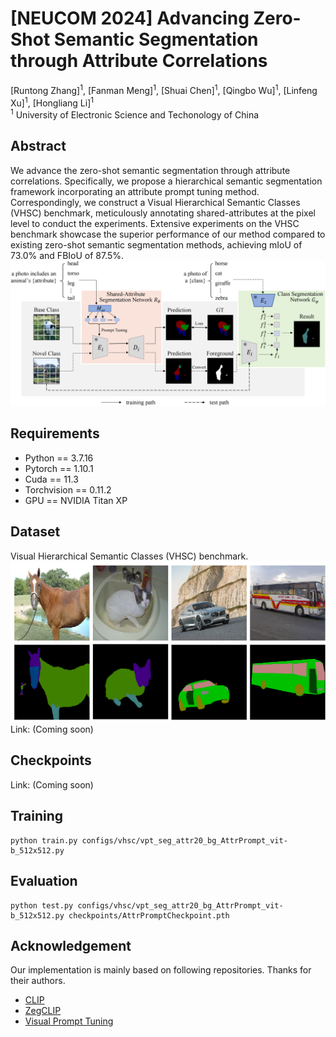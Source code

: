 # [NEUCOM 2024] Advancing Zero-Shot Semantic Segmentation through Attribute Correlations
[Runtong Zhang]<sup>1</sup>, [Fanman Meng]<sup>1</sup>, [Shuai Chen]<sup>1</sup>, [Qingbo Wu]<sup>1</sup>, [Linfeng Xu]<sup>1</sup>, [Hongliang Li]<sup>1</sup> <br />
<sup>1</sup> University of Electronic Science and Techonology of China

## Abstract
We advance the zero-shot semantic segmentation through attribute correlations. Specifically, we propose a hierarchical semantic segmentation framework incorporating an attribute prompt tuning method. Correspondingly, we construct a Visual Hierarchical Semantic Classes (VHSC) benchmark, meticulously annotating shared-attributes at the pixel level to conduct the experiments. Extensive experiments on the VHSC benchmark showcase the superior performance of our method compared to existing zero-shot semantic segmentation methods, achieving mIoU of 73.0\% and FBIoU of 87.5\%. <br />
![Overview](figures/overview.png)

## Requirements

* Python == 3.7.16
* Pytorch == 1.10.1
* Cuda == 11.3
* Torchvision == 0.11.2
* GPU == NVIDIA Titan XP


## Dataset
Visual Hierarchical Semantic Classes (VHSC) benchmark.
![Dataset](figures/dataset.png)
Link: (Coming soon)

## Checkpoints
Link: (Coming soon)

## Training
```
python train.py configs/vhsc/vpt_seg_attr20_bg_AttrPrompt_vit-b_512x512.py
```
## Evaluation
```
python test.py configs/vhsc/vpt_seg_attr20_bg_AttrPrompt_vit-b_512x512.py checkpoints/AttrPromptCheckpoint.pth
```

## Acknowledgement
Our implementation is mainly based on following repositories. Thanks for their authors.
* [CLIP](https://github.com/openai/CLIP)
* [ZegCLIP](https://github.com/ZiqinZhou66/ZegCLIP)
* [Visual Prompt Tuning](https://github.com/KMnP/vpt)


